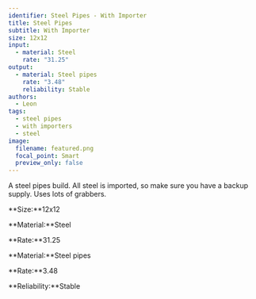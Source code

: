 ```yaml
---
identifier: Steel Pipes - With Importer
title: Steel Pipes
subtitle: With Importer
size: 12x12
input:
  - material: Steel
    rate: "31.25"
output:
  - material: Steel pipes
    rate: "3.48"
    reliability: Stable
authors:
  - Leon
tags:
  - steel pipes
  - with importers
  - steel
image:
  filename: featured.png
  focal_point: Smart
  preview_only: false
---
```

A steel pipes build. All steel is imported, so make sure you have a backup supply. Uses lots of grabbers.

**Size:**12x12

**Material:**Steel

**Rate:**31.25

**Material:**Steel pipes

**Rate:**3.48

**Reliability:**Stable